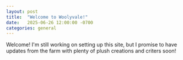```yaml
---
layout: post
title:  "Welcome to Woolyvale!"
date:   2025-06-26 12:00:00 -0700
categories: general
---
```

Welcome! I'm still working on setting up this site, but I promise to have updates from the farm with plenty of plush creations and criters soon!
